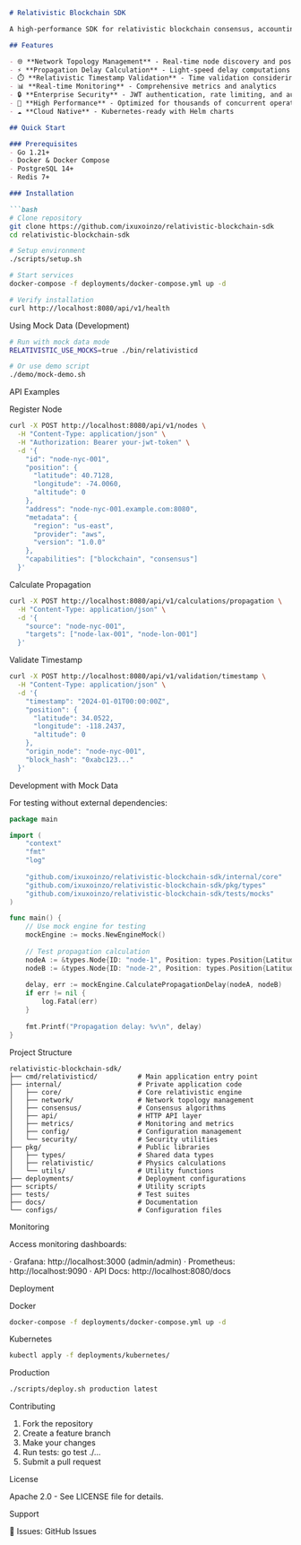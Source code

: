 ```markdown  
# Relativistic Blockchain SDK 

A high-performance SDK for relativistic blockchain consensus, accounting for physical constraints like light-speed delays in distributed networks.

## Features

- 🌐 **Network Topology Management** - Real-time node discovery and positioning
- ⚡ **Propagation Delay Calculation** - Light-speed delay computations between nodes  
- ⏱️ **Relativistic Timestamp Validation** - Time validation considering physical constraints
- 📊 **Real-time Monitoring** - Comprehensive metrics and analytics
- 🔒 **Enterprise Security** - JWT authentication, rate limiting, and audit logging
- 🚀 **High Performance** - Optimized for thousands of concurrent operations
- ☁️ **Cloud Native** - Kubernetes-ready with Helm charts

## Quick Start

### Prerequisites
- Go 1.21+
- Docker & Docker Compose
- PostgreSQL 14+
- Redis 7+

### Installation

```bash
# Clone repository
git clone https://github.com/ixuxoinzo/relativistic-blockchain-sdk
cd relativistic-blockchain-sdk

# Setup environment
./scripts/setup.sh

# Start services
docker-compose -f deployments/docker-compose.yml up -d

# Verify installation
curl http://localhost:8080/api/v1/health
```

Using Mock Data (Development)

```bash
# Run with mock data mode
RELATIVISTIC_USE_MOCKS=true ./bin/relativisticd

# Or use demo script
./demo/mock-demo.sh
```

API Examples

Register Node

```bash
curl -X POST http://localhost:8080/api/v1/nodes \
  -H "Content-Type: application/json" \
  -H "Authorization: Bearer your-jwt-token" \
  -d '{
    "id": "node-nyc-001",
    "position": {
      "latitude": 40.7128,
      "longitude": -74.0060,
      "altitude": 0
    },
    "address": "node-nyc-001.example.com:8080",
    "metadata": {
      "region": "us-east",
      "provider": "aws",
      "version": "1.0.0"
    },
    "capabilities": ["blockchain", "consensus"]
  }'
```

Calculate Propagation

```bash
curl -X POST http://localhost:8080/api/v1/calculations/propagation \
  -H "Content-Type: application/json" \
  -d '{
    "source": "node-nyc-001",
    "targets": ["node-lax-001", "node-lon-001"]
  }'
```

Validate Timestamp

```bash
curl -X POST http://localhost:8080/api/v1/validation/timestamp \
  -H "Content-Type: application/json" \
  -d '{
    "timestamp": "2024-01-01T00:00:00Z",
    "position": {
      "latitude": 34.0522,
      "longitude": -118.2437,
      "altitude": 0
    },
    "origin_node": "node-nyc-001",
    "block_hash": "0xabc123..."
  }'
```

Development with Mock Data

For testing without external dependencies:

```go
package main

import (
    "context"
    "fmt"
    "log"
    
    "github.com/ixuxoinzo/relativistic-blockchain-sdk/internal/core"
    "github.com/ixuxoinzo/relativistic-blockchain-sdk/pkg/types"
    "github.com/ixuxoinzo/relativistic-blockchain-sdk/tests/mocks"
)

func main() {
    // Use mock engine for testing
    mockEngine := mocks.NewEngineMock()
    
    // Test propagation calculation
    nodeA := &types.Node{ID: "node-1", Position: types.Position{Latitude: 40.7128, Longitude: -74.0060}}
    nodeB := &types.Node{ID: "node-2", Position: types.Position{Latitude: 34.0522, Longitude: -118.2437}}
    
    delay, err := mockEngine.CalculatePropagationDelay(nodeA, nodeB)
    if err != nil {
        log.Fatal(err)
    }
    
    fmt.Printf("Propagation delay: %v\n", delay)
}
```

Project Structure

```
relativistic-blockchain-sdk/
├── cmd/relativisticd/          # Main application entry point
├── internal/                   # Private application code
│   ├── core/                   # Core relativistic engine
│   ├── network/                # Network topology management
│   ├── consensus/              # Consensus algorithms
│   ├── api/                    # HTTP API layer
│   ├── metrics/                # Monitoring and metrics
│   ├── config/                 # Configuration management
│   └── security/               # Security utilities
├── pkg/                        # Public libraries
│   ├── types/                  # Shared data types
│   ├── relativistic/           # Physics calculations
│   └── utils/                  # Utility functions
├── deployments/                # Deployment configurations
├── scripts/                    # Utility scripts
├── tests/                      # Test suites
├── docs/                       # Documentation
└── configs/                    # Configuration files
```

Monitoring

Access monitoring dashboards:

· Grafana: http://localhost:3000 (admin/admin)
· Prometheus: http://localhost:9090
· API Docs: http://localhost:8080/docs

Deployment

Docker

```bash
docker-compose -f deployments/docker-compose.yml up -d
```

Kubernetes

```bash
kubectl apply -f deployments/kubernetes/
```

Production

```bash
./scripts/deploy.sh production latest
```

Contributing

1. Fork the repository
2. Create a feature branch
3. Make your changes
4. Run tests: go test ./...
5. Submit a pull request

License

Apache 2.0 - See LICENSE file for details.

Support

🐛 Issues: GitHub Issues 
```
